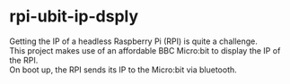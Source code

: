 # rpi-ubit-ip-dsply
Getting the IP of a headless Raspberry Pi (RPI) is quite a challenge.  
This project makes use of an affordable BBC Micro:bit to display the IP of the RPI.  
On boot up, the RPI sends its IP to the Micro:bit via bluetooth.
